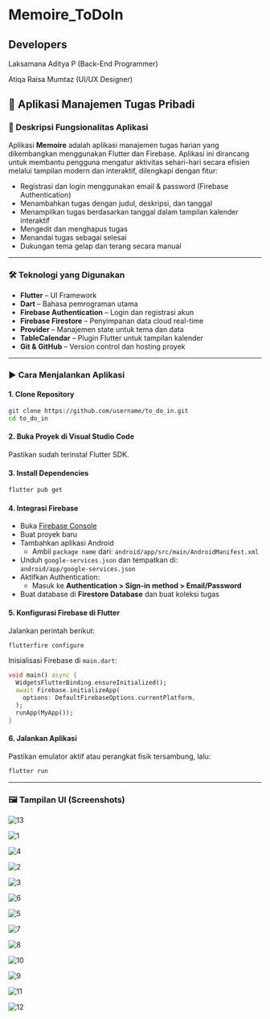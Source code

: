# Memoire_ToDoIn

## Developers
Laksamana Aditya P (Back-End Programmer)

Atiqa Raisa Mumtaz (UI/UX Designer)

## 📌 Aplikasi Manajemen Tugas Pribadi

### 📱 Deskripsi Fungsionalitas Aplikasi
Aplikasi **Memoire** adalah aplikasi manajemen tugas harian yang dikembangkan menggunakan Flutter dan Firebase. Aplikasi ini dirancang untuk membantu pengguna mengatur aktivitas sehari-hari secara efisien melalui tampilan modern dan interaktif, dilengkapi dengan fitur:

- Registrasi dan login menggunakan email & password (Firebase Authentication)
- Menambahkan tugas dengan judul, deskripsi, dan tanggal
- Menampilkan tugas berdasarkan tanggal dalam tampilan kalender interaktif
- Mengedit dan menghapus tugas
- Menandai tugas sebagai selesai
- Dukungan tema gelap dan terang secara manual

---

### 🛠 Teknologi yang Digunakan
- **Flutter** – UI Framework
- **Dart** – Bahasa pemrograman utama
- **Firebase Authentication** – Login dan registrasi akun
- **Firebase Firestore** – Penyimpanan data cloud real-time
- **Provider** – Manajemen state untuk tema dan data
- **TableCalendar** – Plugin Flutter untuk tampilan kalender
- **Git & GitHub** – Version control dan hosting proyek

---

### ▶️ Cara Menjalankan Aplikasi

#### 1. Clone Repository
```bash
git clone https://github.com/username/to_do_in.git
cd to_do_in
```

#### 2. Buka Proyek di Visual Studio Code
Pastikan sudah terinstal Flutter SDK.

#### 3. Install Dependencies
```bash
flutter pub get
```

#### 4. Integrasi Firebase
- Buka [Firebase Console](https://console.firebase.google.com/)
- Buat proyek baru
- Tambahkan aplikasi Android
  - Ambil `package name` dari: `android/app/src/main/AndroidManifest.xml`
- Unduh `google-services.json` dan tempatkan di:  
  `android/app/google-services.json`
- Aktifkan Authentication:
  - Masuk ke **Authentication > Sign-in method > Email/Password**
- Buat database di **Firestore Database** dan buat koleksi tugas

#### 5. Konfigurasi Firebase di Flutter
Jalankan perintah berikut:
```bash
flutterfire configure
```

Inisialisasi Firebase di `main.dart`:
```dart
void main() async {
  WidgetsFlutterBinding.ensureInitialized();
  await Firebase.initializeApp(
    options: DefaultFirebaseOptions.currentPlatform,
  );
  runApp(MyApp());
}
```

#### 6. Jalankan Aplikasi
Pastikan emulator aktif atau perangkat fisik tersambung, lalu:
```bash
flutter run
```

---

### 🖼️ Tampilan UI (Screenshots)
>
![13](https://github.com/user-attachments/assets/495ce33d-ce8c-4c9e-a0d3-1d1b1eaeae2e)

![1](https://github.com/user-attachments/assets/d2ef0c11-9d57-43dc-8f39-d6e94abbbdac)

![4](https://github.com/user-attachments/assets/ce0f624a-107d-45e4-91fd-21560960d6f5)

![2 ](https://github.com/user-attachments/assets/7496fd57-5549-4103-b533-00d2d556ab29)

![3](https://github.com/user-attachments/assets/1f169d2b-7fda-40b3-b7f5-6f76627f5cfc)

![6](https://github.com/user-attachments/assets/17acda72-06f4-4544-b52c-9c56d1fb609e)

![5](https://github.com/user-attachments/assets/5681af20-59eb-4d1c-9f80-c81c1baaa288)

![7](https://github.com/user-attachments/assets/224f2cde-4d76-468f-a366-10464cc8ac38)

![8](https://github.com/user-attachments/assets/fb5f23b0-fadc-43f6-a71a-e757ee9bfc80)

![10](https://github.com/user-attachments/assets/8f7d4132-0fb8-4f42-b7e1-a596cc9b82b2)

![9](https://github.com/user-attachments/assets/2664dd3e-c17a-4e29-8bb6-8215ad3b129d)

![11](https://github.com/user-attachments/assets/2cc6d9be-92cb-4e99-8227-b2d7a5780b54)

![12](https://github.com/user-attachments/assets/17ae4b82-32fb-4c6c-ac0b-1c5083258733)

